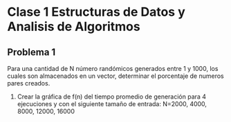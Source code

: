 # Clase 1 Estructuras de Datos y Analisis de Algoritmos
## Problema 1
Para una cantidad de N número randómicos generados entre 1 y 1000, los cuales son almacenados en un vector, determinar el porcentaje de numeros pares creados.
1. Crear la gráfica de f(n) del tiempo promedio de generación para 4 ejecuciones y con el siguiente tamaño de entrada: N=2000, 4000, 8000, 12000, 16000